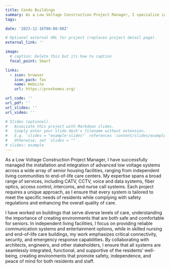 ```yaml
---
title: Condo Buildings
summary: As a Low Voltage Construction Project Manager, I specialize in installing and integrating systems such as CATV, CCTV, voice/data, fiber optics, access control, intercoms, and nurse call systems across senior housing facilities, from independent living to end-of-life care. I ensure each system is tailored to meet the unique needs of residents while prioritizing safety, security, and seamless functionality for all levels of care.
tags:

date: '2023-12-16T00:00:00Z'

# Optional external URL for project (replaces project detail page).
external_link: ''

image:
  # caption: Delete this but its how to caption
  focal_point: Smart

links:
  - icon: browser
    icon_pack: fas
    name: Website
    url: https://preshomes.org/

url_code: ''
url_pdf: ''
url_slides: ''
url_video: ''

# Slides (optional).
#   Associate this project with Markdown slides.
#   Simply enter your slide deck's filename without extension.
#   E.g. `slides = "example-slides"` references `content/slides/example-slides.md`.
#   Otherwise, set `slides = ""`.
# slides: example
---
```


As a Low Voltage Construction Project Manager, I have successfully managed the installation and integration of advanced low voltage systems across a wide array of senior housing facilities, ranging from independent living communities to end-of-life care centers. My expertise spans a broad range of services, including CATV, CCTV, voice and data systems, fiber optics, access control, intercoms, and nurse call systems. Each project requires a unique approach, as I ensure that every system is tailored to meet the specific needs of residents while complying with safety regulations and enhancing the overall quality of care.

I have worked on buildings that serve diverse levels of care, understanding the importance of creating environments that are both safe and comfortable for seniors. In independent living facilities, I focus on providing reliable communication systems and entertainment options, while in skilled nursing and end-of-life care buildings, my work emphasizes critical connectivity, security, and emergency response capabilities. By collaborating with architects, engineers, and other stakeholders, I ensure that all systems are seamlessly integrated, functional, and supportive of the residents’ well-being, creating environments that promote safety, independence, and peace of mind for both residents and staff.

